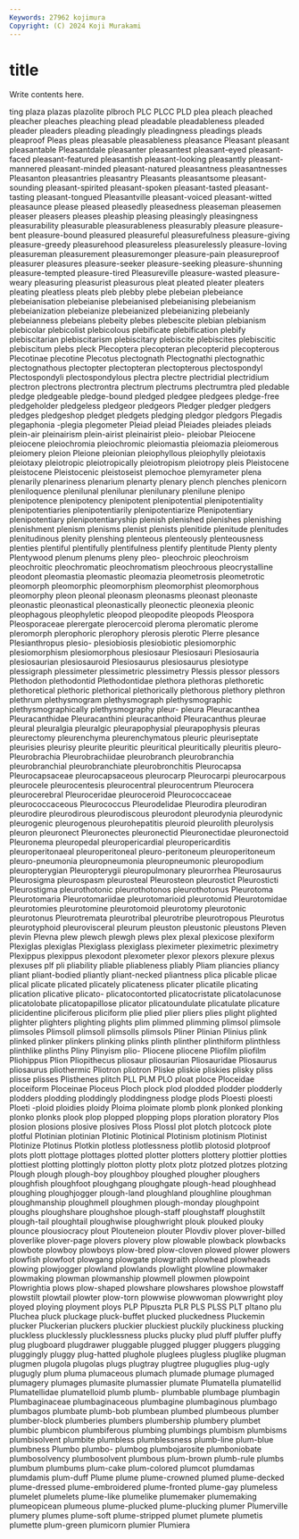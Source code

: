 ```yaml
---
Keywords: 27962 kojimura
Copyright: (C) 2024 Koji Murakami
---
```


# title

Write contents here.



ting plaza plazas plazolite plbroch PLC PLCC
PLD plea pleach pleached pleacher pleaches pleaching plead pleadable pleadableness
pleaded pleader pleaders pleading pleadingly pleadingness pleadings pleads pleaproof Pleas
pleas pleasable pleasableness pleasance Pleasant pleasant pleasantable Pleasantdale pleasanter pleasantest
pleasant-eyed pleasant-faced pleasant-featured pleasantish pleasant-looking pleasantly pleasant-mannered pleasant-minded pleasant-natured pleasantness
pleasantnesses Pleasanton pleasantries pleasantry Pleasants pleasantsome pleasant-sounding pleasant-spirited pleasant-spoken pleasant-tasted
pleasant-tasting pleasant-tongued Pleasantville pleasant-voiced pleasant-witted pleasaunce please pleased pleasedly pleasedness
pleaseman pleasemen pleaser pleasers pleases pleaship pleasing pleasingly pleasingness pleasurability
pleasurable pleasurableness pleasurably pleasure pleasure-bent pleasure-bound pleasured pleasureful pleasurefulness pleasure-giving
pleasure-greedy pleasurehood pleasureless pleasurelessly pleasure-loving pleasureman pleasurement pleasuremonger pleasure-pain pleasureproof
pleasurer pleasures pleasure-seeker pleasure-seeking pleasure-shunning pleasure-tempted pleasure-tired Pleasureville pleasure-wasted pleasure-weary
pleasuring pleasurist pleasurous pleat pleated pleater pleaters pleating pleatless pleats
pleb plebby plebe plebeian plebeiance plebeianisation plebeianise plebeianised plebeianising plebeianism
plebeianization plebeianize plebeianized plebeianizing plebeianly plebeianness plebeians plebeity plebes plebescite
plebian plebianism plebicolar plebicolist plebicolous plebificate plebification plebify plebiscitarian plebiscitarism
plebiscitary plebiscite plebiscites plebiscitic plebiscitum plebs pleck Plecoptera plecopteran plecopterid
plecopterous Plecotinae plecotine Plecotus plectognath Plectognathi plectognathic plectognathous plectopter plectopteran
plectopterous plectospondyl Plectospondyli plectospondylous plectra plectre plectridial plectridium plectron plectrons
plectrontra plectrum plectrums plectrumtra pled pledable pledge pledgeable pledge-bound pledged
pledgee pledgees pledge-free pledgeholder pledgeless pledgeor pledgeors Pledger pledger pledgers
pledges pledgeshop pledget pledgets pledging pledgor pledgors Plegadis plegaphonia -plegia
plegometer Pleiad pleiad Pleiades pleiades pleiads plein-air pleinairism plein-airist pleinairist
pleio- pleiobar Pleiocene pleiocene pleiochromia pleiochromic pleiomastia pleiomazia pleiomerous pleiomery
pleion Pleione pleionian pleiophyllous pleiophylly pleiotaxis pleiotaxy pleiotropic pleiotropically pleiotropism
pleiotropy pleis Pleistocene pleistocene Pleistocenic pleistoseist plemochoe plemyrameter plena plenarily
plenariness plenarium plenarty plenary plench plenches plenicorn pleniloquence plenilunal plenilunar
plenilunary plenilune plenipo plenipotence plenipotency plenipotent plenipotential plenipotentiality plenipotentiaries plenipotentiarily
plenipotentiarize Plenipotentiary plenipotentiary plenipotentiaryship plenish plenished plenishes plenishing plenishment plenism
plenisms plenist plenists plenitide plenitude plenitudes plenitudinous plenity plenshing plenteous
plenteously plenteousness plenties plentiful plentifully plentifulness plentify plentitude Plenty plenty
Plentywood plenum plenums pleny pleo- pleochroic pleochroism pleochroitic pleochromatic pleochromatism
pleochroous pleocrystalline pleodont pleomastia pleomastic pleomazia pleometrosis pleometrotic pleomorph pleomorphic
pleomorphism pleomorphist pleomorphous pleomorphy pleon pleonal pleonasm pleonasms pleonast pleonaste
pleonastic pleonastical pleonastically pleonectic pleonexia pleonic pleophagous pleophyletic pleopod pleopodite
pleopods Pleospora Pleosporaceae plerergate plerocercoid pleroma pleromatic plerome pleromorph plerophoric
plerophory plerosis plerotic Plerre plesance Plesianthropus plesio- plesiobiosis plesiobiotic plesiomorphic
plesiomorphism plesiomorphous plesiosaur Plesiosauri Plesiosauria plesiosaurian plesiosauroid Plesiosaurus plesiosaurus plesiotype
plessigraph plessimeter plessimetric plessimetry Plessis plessor plessors Plethodon plethodontid Plethodontidae
plethora plethoras plethoretic plethoretical plethoric plethorical plethorically plethorous plethory plethron
plethrum plethysmogram plethysmograph plethysmographic plethysmographically plethysmography pleur- pleura Pleuracanthea Pleuracanthidae
Pleuracanthini pleuracanthoid Pleuracanthus pleurae pleural pleuralgia pleuralgic pleurapophysial pleurapophysis pleuras
pleurectomy pleurenchyma pleurenchymatous pleuric pleuriseptate pleurisies pleurisy pleurite pleuritic pleuritical
pleuritically pleuritis pleuro- Pleurobrachia Pleurobrachiidae pleurobranch pleurobranchia pleurobranchial pleurobranchiate pleurobronchitis
Pleurocapsa Pleurocapsaceae pleurocapsaceous pleurocarp Pleurocarpi pleurocarpous pleurocele pleurocentesis pleurocentral pleurocentrum
Pleurocera pleurocerebral Pleuroceridae pleuroceroid Pleurococcaceae pleurococcaceous Pleurococcus Pleurodelidae Pleurodira pleurodiran
pleurodire pleurodirous pleurodiscous pleurodont pleurodynia pleurodynic pleurogenic pleurogenous pleurohepatitis pleuroid
pleurolith pleurolysis pleuron pleuronect Pleuronectes pleuronectid Pleuronectidae pleuronectoid Pleuronema pleuropedal
pleuropericardial pleuropericarditis pleuroperitonaeal pleuroperitoneal pleuro-peritoneum pleuroperitoneum pleuro-pneumonia pleuropneumonia pleuropneumonic pleuropodium
pleuropterygian Pleuropterygii pleuropulmonary pleurorrhea Pleurosaurus Pleurosigma pleurospasm pleurosteal Pleurosteon pleurostict
Pleurosticti Pleurostigma pleurothotonic pleurothotonos pleurothotonus Pleurotoma Pleurotomaria Pleurotomariidae pleurotomarioid pleurotomid
Pleurotomidae pleurotomies pleurotomine pleurotomoid pleurotomy pleurotonic pleurotonus Pleurotremata pleurotribal pleurotribe
pleurotropous Pleurotus pleurotyphoid pleurovisceral pleurum pleuston pleustonic pleustons Pleven plevin
Plevna plew plewch plewgh plews plex plexal plexicose plexiform Plexiglas
plexiglas Plexiglass plexiglass pleximeter pleximetric pleximetry Plexippus plexippus plexodont plexometer
plexor plexors plexure plexus plexuses plf pli pliability pliable pliableness
pliably Pliam pliancies pliancy pliant pliant-bodied pliantly pliant-necked pliantness plica
plicable plicae plical plicate plicated plicately plicateness plicater plicatile plicating
plication plicative plicato- plicatocontorted plicatocristate plicatolacunose plicatolobate plicatopapillose plicator plicatoundulate
plicatulate plicature plicidentine pliciferous pliciform plie plied plier pliers plies
plight plighted plighter plighters plighting plights plim plimmed plimming plimsol
plimsole plimsoles Plimsoll plimsoll plimsolls plimsols Pliner Plinian Plinius plink
plinked plinker plinkers plinking plinks plinth plinther plinthiform plinthless plinthlike
plinths Pliny Plinyism plio- Pliocene pliocene Pliofilm pliofilm Pliohippus Plion
Pliopithecus pliosaur pliosaurian Pliosauridae Pliosaurus pliosaurus pliothermic Pliotron pliotron Pliske
pliskie pliskies plisky pliss plisse plisses Plisthenes plitch PLL PLM
PLO ploat ploce Ploceidae ploceiform Ploceinae Ploceus Ploch plock plod
plodded plodder plodderly plodders plodding ploddingly ploddingness plodge plods Ploesti
ploesti Ploeti -ploid ploidies ploidy Ploima ploimate plomb plonk plonked
plonking plonko plonks plook plop plopped plopping plops ploration ploratory
Plos plosion plosions plosive plosives Ploss Plossl plot plotch plotcock
plote plotful Plotinian plotinian Plotinic Plotinical Plotinism plotinism Plotinist Plotinize
Plotinus Plotkin plotless plotlessness plotlib plotosid plotproof plots plott plottage
plottages plotted plotter plotters plottery plottier plotties plottiest plotting plottingly
plotton plotty plotx plotz plotzed plotzes plotzing Plough plough plough-boy
ploughboy ploughed plougher ploughers ploughfish ploughfoot ploughgang ploughgate plough-head ploughhead
ploughing ploughjogger plough-land ploughland ploughline ploughman ploughmanship ploughmell ploughmen plough-monday
ploughpoint ploughs ploughshare ploughshoe plough-staff ploughstaff ploughstilt plough-tail ploughtail ploughwise
ploughwright plouk plouked plouky plounce plousiocracy plout Plouteneion plouter Plovdiv
plover plover-billed ploverlike plover-page plovers plovery plow plowable plowback plowbacks
plowbote plowboy plowboys plow-bred plow-cloven plowed plower plowers plowfish plowfoot
plowgang plowgate plowgraith plowhead plowheads plowing plowjogger plowland plowlands plowlight
plowline plowmaker plowmaking plowman plowmanship plowmell plowmen plowpoint Plowrightia plows
plow-shaped plowshare plowshares plowshoe plowstaff plowstilt plowtail plowter plow-torn plowwise
plowwoman plowwright ploy ployed ploying ployment ploys PLP Plpuszta PLR
PLS PLSS PLT pltano plu Pluchea pluck pluckage pluck-buffet plucked
pluckedness Pluckemin plucker Pluckerian pluckers pluckier pluckiest pluckily pluckiness plucking
pluckless plucklessly plucklessness plucks plucky plud pluff pluffer pluffy plug
plugboard plugdrawer pluggable plugged plugger pluggers plugging pluggingly pluggy plug-hatted
plughole pluglees plugless pluglike plugman plugmen plugola plugolas plugs plugtray
plugtree pluguglies plug-ugly plugugly plum pluma plumaceous plumach plumade plumage
plumaged plumagery plumages plumasite plumassier plumate Plumatella plumatellid Plumatellidae plumatelloid
plumb plumb- plumbable plumbage plumbagin Plumbaginaceae plumbaginaceous plumbagine plumbaginous plumbago
plumbagos plumbate plumb-bob plumbean plumbed plumbeous plumber plumber-block plumberies plumbers
plumbership plumbery plumbet plumbic plumbicon plumbiferous plumbing plumbings plumbism plumbisms
plumbisolvent plumbite plumbless plumblessness plumb-line plum-blue plumbness Plumbo plumbo- plumbog
plumbojarosite plumboniobate plumbosolvency plumbosolvent plumbous plum-brown plumb-rule plumbs plumbum plumbums
plum-cake plum-colored plumcot plumdamas plumdamis plum-duff Plume plume plume-crowned plumed
plume-decked plume-dressed plume-embroidered plume-fronted plume-gay plumeless plumelet plumelets plume-like plumelike
plumemaker plumemaking plumeopicean plumeous plume-plucked plume-plucking plumer Plumerville plumery plumes
plume-soft plume-stripped plumet plumete plumetis plumette plum-green plumicorn plumier Plumiera
